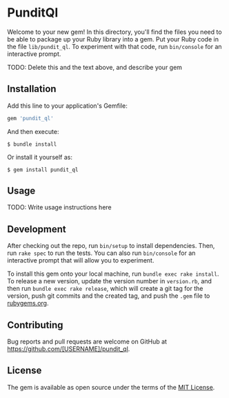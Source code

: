 # PunditQl

Welcome to your new gem! In this directory, you'll find the files you need to be able to package up your Ruby library into a gem. Put your Ruby code in the file `lib/pundit_ql`. To experiment with that code, run `bin/console` for an interactive prompt.

TODO: Delete this and the text above, and describe your gem

## Installation

Add this line to your application's Gemfile:

```ruby
gem 'pundit_ql'
```

And then execute:

    $ bundle install

Or install it yourself as:

    $ gem install pundit_ql

## Usage

TODO: Write usage instructions here

## Development

After checking out the repo, run `bin/setup` to install dependencies. Then, run `rake spec` to run the tests. You can also run `bin/console` for an interactive prompt that will allow you to experiment.

To install this gem onto your local machine, run `bundle exec rake install`. To release a new version, update the version number in `version.rb`, and then run `bundle exec rake release`, which will create a git tag for the version, push git commits and the created tag, and push the `.gem` file to [rubygems.org](https://rubygems.org).

## Contributing

Bug reports and pull requests are welcome on GitHub at https://github.com/[USERNAME]/pundit_ql.

## License

The gem is available as open source under the terms of the [MIT License](https://opensource.org/licenses/MIT).

